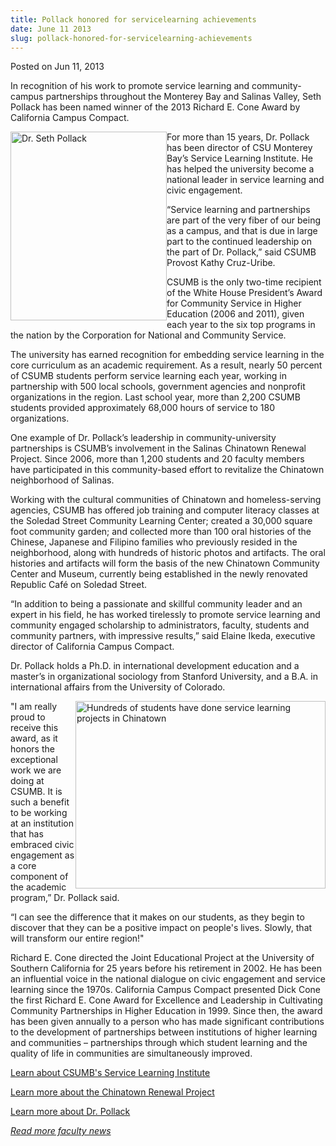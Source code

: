 ```yaml
---
title: Pollack honored for servicelearning achievements
date: June 11 2013
slug: pollack-honored-for-servicelearning-achievements
---
```





<span class="date">Posted on Jun 11, 2013    </span>
<p>In recognition of his work to promote service learning and
community-campus partnerships throughout the Monterey Bay and
Salinas Valley, Seth Pollack has been named winner of the 2013
Richard E. Cone Award by California Campus Compact.</p>
<p><img alt="Dr. Seth Pollack" src="http://news.csumb.edu/sites/default/files/65/attachments/news/images/pollack.seth_.jpg" style="float:left; width:250px; height:302px">For more than 15
years, Dr. Pollack has been director of CSU Monterey Bay&#x2019;s Service
Learning Institute. He has helped the university become a national
leader in service learning and civic engagement.</img></p>
<p>&#x201C;Service learning and partnerships are part of the very fiber of
our being as a campus, and that is due in large part to the
continued leadership on the part of Dr. Pollack,&#x201D; said CSUMB
Provost Kathy Cruz-Uribe.</p>
<p>CSUMB is the only two-time recipient of the White House
President&#x2019;s Award for Community Service in Higher Education (2006
and 2011), given each year to the six top programs in the nation by
the Corporation for National and Community Service.</p>
<p>The university has earned recognition for embedding service
learning in the core curriculum as an academic requirement. As a
result, nearly 50 percent of CSUMB students perform service
learning each year, working in partnership with 500 local schools,
government agencies and nonprofit organizations in the region. Last
school year, more than 2,200 CSUMB students provided approximately
68,000 hours of service to 180 organizations.</p>
<p>One example of Dr. Pollack&#x2019;s leadership in community-university
partnerships is CSUMB&#x2019;s involvement in the Salinas Chinatown
Renewal Project. Since 2006, more than 1,200 students and 20
faculty members have participated in this community-based effort to
revitalize the Chinatown neighborhood of Salinas.</p>
<p>Working with the cultural communities of Chinatown and
homeless-serving agencies, CSUMB has offered job training and
computer literacy classes at the Soledad Street Community Learning
Center; created a 30,000 square foot community garden; and
collected more than 100 oral histories of the Chinese, Japanese and
Filipino families who previously resided in the neighborhood, along
with hundreds of historic photos and artifacts. The oral histories
and artifacts will form the basis of the new Chinatown Community
Center and Museum, currently being established in the newly
renovated Republic Caf&#xE9; on Soledad Street.</p>
<p>&#x201C;In addition to being a passionate and skillful community leader
and an expert in his field, he has worked tirelessly to promote
service learning and community engaged scholarship to
administrators, faculty, students and community partners, with
impressive results,&#x201D; said Elaine Ikeda, executive director of
California Campus Compact.</p>
<p>Dr. Pollack holds a Ph.D. in international development education
and a master&#x2019;s in organizational sociology from Stanford
University, and a B.A. in international affairs from the University
of Colorado.</p>
<p><img alt="Hundreds of students have done service learning projects in Chinatown" src="http://news.csumb.edu/sites/default/files/65/attachments/news/images/students_work_in_chinatown.jpg" style="float:right; width:400px; height:300px">&quot;I am really proud
to receive this award, as it honors the exceptional work we are
doing at CSUMB. It is such a benefit to be working at an
institution that has embraced civic engagement as a core component
of the academic program,&#x201D; Dr. Pollack said.</img></p>
<p>&#x201C;I can see the difference that it makes on our students, as they
begin to discover that they can be a positive impact on people&apos;s
lives. Slowly, that will transform our entire region!&quot;</p>
<p>Richard E. Cone directed the Joint Educational Project at the
University of Southern California for 25 years before his
retirement in 2002. He has been an influential voice in the
national dialogue on civic engagement and service learning since
the 1970s. California Campus Compact presented Dick Cone the first
Richard E. Cone Award for Excellence and Leadership in Cultivating
Community Partnerships in Higher Education in 1999. Since then, the
award has been given annually to a person who has made significant
contributions to the development of partnerships between
institutions of higher learning and communities &#x2013; partnerships
through which student learning and the quality of life in
communities are simultaneously improved.</p>
<p><a href="http://service.csumb.edu/" rel="nofollow">Learn about
CSUMB&apos;s Service Learning Institute</a></p>
<p><a href="http://service.csumb.edu/chinatown-renewal-project" rel="nofollow">Learn more about the Chinatown Renewal
Project</a></p>
<p><a href="http://success.csumb.edu/seth-pollack" rel="nofollow">Learn more about Dr. Pollack</a></p>
<p><a href="../../../2012/nov/25/faculty-highlights.html" rel="nofollow"><em>Read more faculty news</em></a><br>
<br>
&#xA0;</br></br></p>





